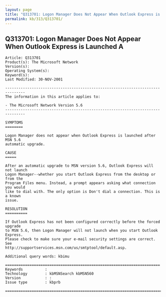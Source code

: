 ```yaml
---
layout: page
title: "Q313701: Logon Manager Does Not Appear When Outlook Express is Launched A"
permalink: kb/313/Q313701/
---
```


## Q313701: Logon Manager Does Not Appear When Outlook Express is Launched A

	Article: Q313701
	Product(s): The Microsoft Network
	Version(s): 
	Operating System(s): 
	Keyword(s): 
	Last Modified: 30-NOV-2001
	
	-------------------------------------------------------------------------------
	The information in this article applies to:
	
	- The Microsoft Network Version 5.6 
	-------------------------------------------------------------------------------
	
	SYMPTOMS
	========
	
	Logon Manager does not appear when Outlook Express is launched after MSN 5.6
	automatic upgrade.
	
	CAUSE
	=====
	
	After an automatic upgrade to MSN version 5.6, Outlook Express will not launch
	Logon Manager--whether you start Outlook Express from the desktop or from the
	Program Files menu. Instead, a prompt appears asking what connection you would
	like to dial with. The only option is Don't dial a connection. This is a known
	issue.
	
	RESOLUTION
	==========
	
	If Outlook Express has not been configured correctly before the forced upgrade
	to MSN 5.6, then Logon Manager will not launch when you start Outlook Express.
	Please check to make sure your e-mail security settings are correct. See
	http://supportservices.msn.com/us/smtptool/default.asp.
	
	Additional query words: kbimu
	
	======================================================================
	Keywords          :  
	Technology        : kbMSNSearch kbMSN560
	Version           : :
	Issue type        : kbprb
	
	=============================================================================
	
